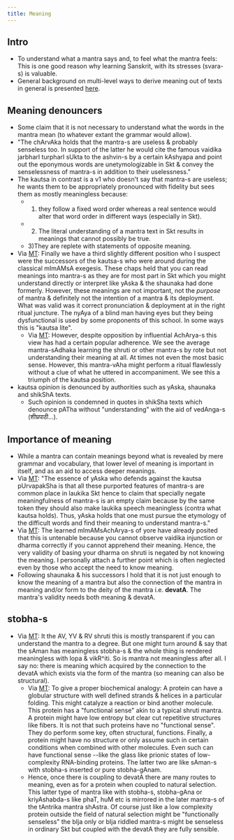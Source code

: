 ```yaml
---
title: Meaning
---
```


## Intro
- To understand what a mantra says and, to feel what the mantra feels: This is one good reason why learning Sanskrit, with its stresses (svara-s) is valuable.
- General background on multi-level ways to derive meaning out of texts in general is presented [here](../../bases/books/index/).

## Meaning denouncers
- Some claim that it is not necessary to understand what the words in the mantra mean (to whatever extant the grammar would allow). 
- "The chArvAka holds that the mantra-s are useless & probably senseless too. In support of the latter he would cite the famous vaidika jarbharI turpharI sUkta to the ashvin-s by a certain kAshyapa and point out the eponymous words are unetymologizable in Skt & convey the senselessness of mantra-s in addition to their uselessness."
- The kautsa in contrast is a v1 who doesn't say that mantra-s are useless; he wants them to be appropriately pronounced with fidelity but sees them as mostly meaningless because: 
  - 1) they follow a fixed word order whereas a real sentence would alter that word order in different ways (especially in Skt). 
  - 2) The literal understanding of a mantra text in Skt results in meanings that cannot possibly be true.
  - 3)They are replete with statements of opposite meaning. 
- Via [MT](https://twitter.com/blog_supplement/status/1276383217290010626): Finally we have a third slightly different position who I suspect were the successors of the kautsa-s who were around during the classical mImAMsA exegesis. These chaps held that you can read meanings into mantra-s as they are for most part in Skt which you might understand directly or interpret like yAska & the shaunaka had done formerly. However, these meanings are not important, not the *purpose* of mantra & definitely not the intention of a mantra & its deployment. What was valid was it correct pronunciation & deployment at in the right ritual juncture. The nyAya of a blind man having eyes but they being dysfunctional is used by some proponents of this school. In some ways this is "kautsa lite".
  - Via [MT](https://twitter.com/blog_supplement/status/1276383217290010626): However, despite opposition by influential AchArya-s this view has had a certain popular adherence. We see the average mantra-sAdhaka learning the shruti or other mantra-s by rote but not understanding their meaning at all. At times not even the most basic sense. However, this mantra-vAha might perform a ritual flawlessly without a clue of what he uttered in accompaniment. We see this a triumph of the kautsa position. 
- kautsa opinion is denounced by authorities such as yAska, shaunaka and shikShA texts.
  - Such opinion is condemned in quotes in shikSha texts which denounce pATha without "understanding" with the aid of vedAnga-s (शीघ्रपाठी…). 

## Importance of meaning
- While a mantra can contain meanings beyond what is revealed by mere grammar and vocabulary, that lower level of meaning is important in itself, and as an aid to access deeper meanings.
- Via [MT](https://twitter.com/blog_supplement/status/1276383217290010626): "The essence of yAska who defends against the kautsa pUrvapakSha is that all these purported features of mantra-s are common place in laukika Skt hence to claim that specially negate meaningfulness of mantra-s is an empty claim because by the same token they should also make laukika speech meaningless (contra what kautsa holds). Thus, yAska holds that one must pursue the etymology of the difficult words and find their meaning to understand mantra-s." 
- Via [MT](https://twitter.com/blog_supplement/status/1276383217290010626): The learned mImAMsAchArya-s of yore have already posited that this is untenable because you cannot observe vaidika injunction or dharma correctly if you cannot apprehend their meaning. Hence, the very validity of basing your dharma on shruti is negated by not knowing the meaning. I personally attach a further point which is often neglected even by those who accept the need to know meaning.
- Following shaunaka & his successors I hold that it is not just enough to know the meaning of a mantra but also the connection of the mantra in meaning and/or form to the deity of the mantra i.e. **devatA**. The mantra's validity needs both meaning & devatA. 

## stobha-s
- Via [MT](https://twitter.com/blog_supplement/status/1276383217290010626): It the AV, YV & RV shruti this is mostly transparent if you can understand the mantra to a degree. But one might turn around & say that the sAman has meaningless stobha-s & the whole thing is rendered meaningless with lopa & vikR^iti. So is mantra not meaningless after all. I say no: there is meaning which acquired by the connection to the devatA which exists via the form of the mantra (so meaning can also be structural).
  - Via [MT](https://twitter.com/blog_supplement/status/1276383217290010626): To give a proper biochemical analogy: A protein can have a globular structure with well defined strands & helices in a particular folding. This might catalyze a reaction or bind another molecule. This protein has a "functional sense" akin to a typical shruti mantra. A protein might have low entropy but clear cut repetitive structures like fibers. It is not that such proteins have no "functional sense". They do perform some key, often structural, functions. Finally, a protein might have no structure or only assume such in certain conditions when combined with other molecules. Even such can have functional sense --like the glass like prionic states of low-complexity RNA-binding proteins. The latter two are like sAman-s with stobha-s inserted or pure stobha-gAnam.
  - Hence, once there is coupling to devatA there are many routes to meaning, even as for a protein when coupled to natural selection. This latter type of mantra like with stobha-s, stobha-gAna or kriyAshabda-s like phaT, huM etc is mirrored in the later mantra-s of the tAntrika mantra shAstra. Of course just like a low complexity protein outside the field of natural selection might be "functionally senseless" the bIja only or bIja riddled mantra-s might be senseless in ordinary Skt but coupled with the devatA they are fully sensible.


